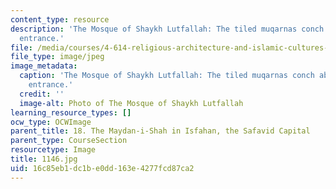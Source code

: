```yaml
---
content_type: resource
description: 'The Mosque of Shaykh Lutfallah: The tiled muqarnas conch above the mosque
  entrance.'
file: /media/courses/4-614-religious-architecture-and-islamic-cultures-fall-2002/16c85eb1dc1be0dd163e4277fcd87ca2_1146.jpg
file_type: image/jpeg
image_metadata:
  caption: 'The Mosque of Shaykh Lutfallah: The tiled muqarnas conch above the mosque
    entrance.'
  credit: ''
  image-alt: Photo of The Mosque of Shaykh Lutfallah
learning_resource_types: []
ocw_type: OCWImage
parent_title: 18. The Maydan-i-Shah in Isfahan, the Safavid Capital
parent_type: CourseSection
resourcetype: Image
title: 1146.jpg
uid: 16c85eb1-dc1b-e0dd-163e-4277fcd87ca2
---
```

